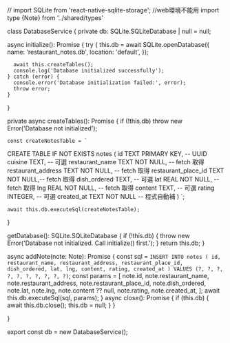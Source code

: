 
// import SQLite from 'react-native-sqlite-storage'; //web環境不能用
import type {Note} from '../shared/types'

class DatabaseService {
  private db: SQLite.SQLiteDatabase | null = null;

  async initialize(): Promise<void> {
    try {
      this.db = await SQLite.openDatabase({
        name: 'restaurant_notes.db',
        location: 'default',
      });

      await this.createTables();
      console.log('Database initialized successfully');
    } catch (error) {
      console.error('Database initialization failed:', error);
      throw error;
    }
  }

  private async createTables(): Promise<void> {
    if (!this.db) throw new Error('Database not initialized');

    const createNotesTable = `
  CREATE TABLE IF NOT EXISTS notes (
    id TEXT PRIMARY KEY,              -- UUID
    cuisine TEXT,                     -- 可選
    restaurant_name TEXT NOT NULL,    -- fetch 取得
    restaurant_address TEXT NOT NULL, -- fetch 取得
    restaurant_place_id TEXT NOT NULL,-- fetch 取得
    dish_ordered TEXT,                -- 可選
    lat REAL NOT NULL,                -- fetch 取得
    lng REAL NOT NULL,                -- fetch 取得
    content TEXT,                     -- 可選
    rating INTEGER,                   -- 可選
    created_at TEXT NOT NULL          -- 程式自動補
  )
`;


    await this.db.executeSql(createNotesTable);
  }

  getDatabase(): SQLite.SQLiteDatabase {
    if (!this.db) {
      throw new Error('Database not initialized. Call initialize() first.');
    }
    return this.db;
  }

  async addNote(note: Note): Promise<void> {
    const sql = `
      INSERT INTO notes (
        id, restaurant_name, restaurant_address, restaurant_place_id,
        dish_ordered, lat, lng, content, rating, created_at
      ) VALUES (?, ?, ?, ?, ?, ?, ?, ?, ?, ?)
    `;
    const params = [
      note.id,
      note.restaurant_name,
      note.restaurant_address,
      note.restaurant_place_id,
      note.dish_ordered,
      note.lat,
      note.lng,
      note.content ?? null,
      note.rating,
      note.created_at,
    ];
    await this.db.executeSql(sql, params);
  }
  async close(): Promise<void> {
    if (this.db) {
      await this.db.close();
      this.db = null;
    }
  }


}


export const db = new DatabaseService();